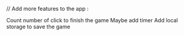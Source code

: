 // Add more features to the app :

Count number of click to finish the game
Maybe add timer 
Add local storage to save the game